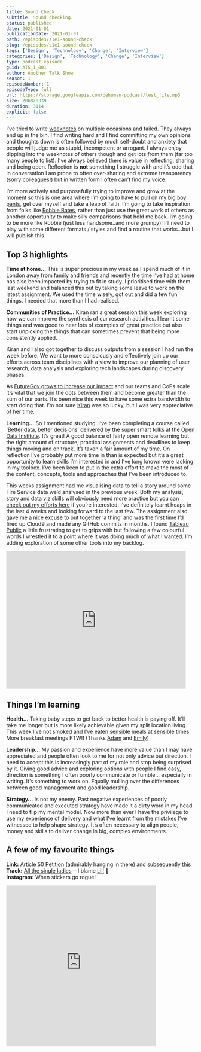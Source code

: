 ```yaml
---
title: Sound Check
subtitle: Sound checking.
status: published
date: 2021-01-01
publicationDate: 2021-01-01
path: /episodes/s1e1-sound-check
slug: /episodes/s1e1-sound-check
tags: ['Design', 'Technology', 'Change', 'Interview']
categories: ['Design', 'Technology', 'Change', 'Interview']
type: podcast-episode
guid: ATS_1_001
author: Another Talk Show
season: 1
episodeNumber: 1
episodeType: full
url: https://storage.googleapis.com/behuman-podcast/test_file.mp3
size: 206820339
duration: 3114
explicit: false
---
```


I’ve tried to write [weeknotes](https://weeknot.es/) on multiple occasions and failed. They always end up in the bin. I find writing hard and I find committing my own opinions and thoughts down is often followed by much self-doubt and anxiety that people will judge me as stupid, incompetent or arrogant. I always enjoy dipping into the weeknotes of others though and get lots from them (far too many people to list). I’ve always believed there is value in reflecting, sharing and being open. Reflection is **not** something I struggle with and it’s odd that in conversation I am prone to often over-sharing and extreme transparency (sorry colleagues!) but in written form I often can’t find my voice.

I’m more actively and purposefully trying to improve and grow at the moment so this is one area where I’m going to have to pull on my [big boy pants](https://www.youtube.com/watch?v=5Vtlovqijjo), get over myself and take a leap of faith. I’m going to take inspiration from folks like [Robbie Bates](https://twitter.com/robbie_bates), rather than just use the great work of others as another opportunity to make silly comparisons that hold me back. I’m going to be more like Robbie (just less handsome..and more grumpy)! I’ll need to play with some different formats / styles and find a routine that works…but I will publish this.

## Top 3 highlights

**Time at home…** This is super precious in my week as I spend much of it in London away from family and friends and recently the time I’ve had at home has also been impacted by trying to fit in study. I prioritised time with them last weekend and balanced this out by taking some leave to work on the latest assignment. We used the time wisely, got out and did a few fun things. I needed that more than I had realised.

**Communities of Practice…** Kiran ran a great session this week exploring how we can improve the synthesis of our research activities. I learnt some things and was good to hear lots of examples of great practice but also start unpicking the things that can sometimes prevent that being more consistently applied.

Kiran and I also got together to discuss outputs from a session I had run the week before. We want to more consciously and effectively join up our efforts across team disciplines with a view to improve our planning of user research, data analysis and exploring tech landscapes during discovery phases.

As [FutureGov grows to increase our impact](https://www.wearefuturegov.com/impact) and our teams and CoPs scale it’s vital that we join the dots between them and become greater than the sum of our parts. It’s been nice this week to have some extra bandwidth to start doing that. I’m not sure [Kiran](https://twitter.com/kirankdhillon) was so lucky, but I was very appreciative of her time.

**Learning…** So I mentioned studying. I’ve been completing a course called ‘[Better data, better decisions](https://theodi.org/event/better-data-better-decisions-2019-edition/)’ delivered by the super smart folks at the [Open Data Institute](https://theodi.org/). It’s great! A good balance of fairly open remote learning but the right amount of structure, practical assignments and deadlines to keep things moving and on track. It’s taken a fair amount of my time. On reflection I’ve probably put more time in than is expected but it’s a great opportunity to learn skills I’m interested in and I’ve long known were lacking in my toolbox. I’ve been keen to put in the extra effort to make the most of the content, concepts, tools and approaches that I’ve been introduced to.

This weeks assignment had me visualising data to tell a story around some Fire Service data we’d analysed in the previous week. Both my analysis, story and data viz skills will obviously need more practice but you can [check out my efforts here](https://d1sc0.github.io/odi_assignment3/) if you’re interested. I’ve definitely learnt heaps in the last 4 weeks and looking forward to the last few. The assignment also gave me a nice excuse to put together ‘a thing’ and was the first time I’d fired up Cloud9 and made any GitHub commits in months. I found [Tableau Public](https://public.tableau.com/en-us/s/) a little frustrating to get to grips with but following a few colourful words I wrestled it to a point where it was doing much of what I wanted. I’m adding exploration of some other tools into my backlog.

<iframe
  width="480"
  height="368"
  frameborder="0"
  allowfullscreen
  scrolling="no"
  allowtransparency
  src="https://giphy.com/embed/QQKhpfeRQqz6M"
></iframe>

## Things I’m learning

**Health…** Taking baby steps to get back to better health is paying off. It’ll take me longer but is more likely achievable given my split location living. This week I’ve not smoked and I’ve eaten sensible meals at sensible times. More breakfast meetings FTW!! (Thanks [Adam](https://twitter.com/adamwalther) and [Emily](https://twitter.com/emilytulloh))

**Leadership…** My passion and experience have more value than I may have appreciated and people often look to me for not only advice but direction. I need to accept this is increasingly part of my role and stop being surprised by it. Giving good advice and exploring options with people I find easy, direction is something I often poorly communicate or fumble… especially in writing. It’s something to work on. Equally mulling over the differences between good management and good leadership.

**Strategy…** Is not my enemy. Past negative experiences of poorly communicated and executed strategy have made it a dirty word in my head. I need to flip my mental model. Now more than ever I have the privilege to use my experience of delivery and what I’ve learnt from the mistakes I’ve witnessed to help shape strategy. It’s often necessary to align people, money and skills to deliver change in big, complex environments.

## A few of my favourite things

**Link:** [Article 50 Petition](https://twitter.com/emilytulloh) (admirably hanging in there) and subsequently [this](https://odileeds.org/projects/petitions/?241584)  
**Track:** [All the single ladies](https://www.youtube.com/watch?v=4m1EFMoRFvY) — I blame [Lil!](https://twitter.com/liliasadair?) 💍  
**Instagram:** When stickers go rogue!

<iframe
  width="400"
  height="430"
  frameborder="0"
  allowfullscreen
  scrolling="no"
  allowtransparency
  src="https://www.instagram.com/p/BvRE_q_gww5/embed"
></iframe>
